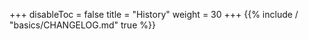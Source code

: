 +++
disableToc = false
title = "History"
weight = 30
+++
{{% include / "basics/CHANGELOG.md" true %}}
